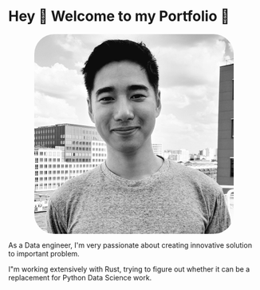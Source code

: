 
# Hey 🤗 Welcome to my Portfolio 🍾

<img alt="me" src="me.jpeg" style="border-radius:10%; margin-left: auto; margin-top: 1em; margin-right: auto; display: block" width="400" />

As a Data engineer, I'm very passionate about creating innovative solution to important problem.

I"m working extensively with Rust, trying to figure out whether it can be a replacement for Python Data Science work.